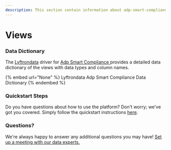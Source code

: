 ```yaml
---
description: This section contain information about adp-smart-compliance connector views information
---
```


# Views

### Data Dictionary

The [Lyftrondata](https://www.lyftrondata.com/) driver for [Adp Smart Compliance](None/)[ ](https://www.lyftrondata.com/integration/adp-smart-compliance/)provides a detailed data dictionary of the views with data types and column names.

{% embed url="None" %}
Lyftrondata Adp Smart Compliance Data Dictionary
{% endembed %}

### Quickstart Steps

Do you have questions about how to use the platform? Don't worry; we've got you covered. Simply follow the quickstart instructions [here](../README.md).

### Questions? <a href="#questions" id="questions"></a>

We're always happy to answer any additional questions you may have! [Set up a meeting with our data experts.](https://www.lyftrondata.com/book-a-meeting/)


